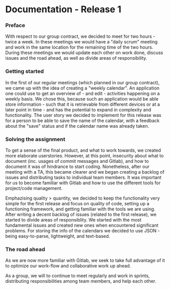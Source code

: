 # Documentation - Release 1

### Preface

With respect to our group contract, we decided to meet for two hours - twice a week. In these meetings we would have a "daily scrum" meeting and work in the same location for the remaining time of the two hours. During these meetings we would update each other on work done, discuss issues and the road ahead, as well as divide areas of responsibility. 

### Getting started

In the first of our regular meetings (which planned in our group contract), we came up with the idea of creating a "weekly calendar". An application one could use to get an overview of - and edit - activities happening on a weekly basis. We chose this, because such an application would be able store information - such that it is retrievable from different devices or at a later point in time - and has the potential to expand in complexity and functionality. The user story we decided to implement for this release was for a person to be able to save the name of the calendar, with a feedback about the "save" status and if the calendar name was already taken. 


### Solving the assignment

To get a sense of the final product, and what to work towards, we created more elaborate userstories. However, at this point, insecurity about what to document (inc. usages of commit messages and Gitlab), and how to document it was of hindrance to start coding. Nonetheless, after our meeting with a TA, this became clearer and we began creating a backlog of issues and distributing tasks to individual team members. It was important for us to become familiar with Gitlab and how to use the different tools for project/code management.

Emphazising quality > quantity, we decided to keep the functionality very simple for the first release and focus on quality of code, setting up a functioning framework, and getting familiar with the tools we are using. After writing a decent backlog of issues (related to the first release), we started to divide areas of responsiblity. We started with the most fundamental issues and created new ones when encountered significant problems. For storing the info of the calendars we decided to use JSON - being easy-to-parse, lightweight, and text-based. 

### The road ahead

As we are now more familiar with Gitlab, we seek to take full advantage of it to optimize our work-flow and collaborative work up ahead. 

As a group, we will to continue to meet regularly and work in sprints, distributing responsibilities among team members, and help each other. 


